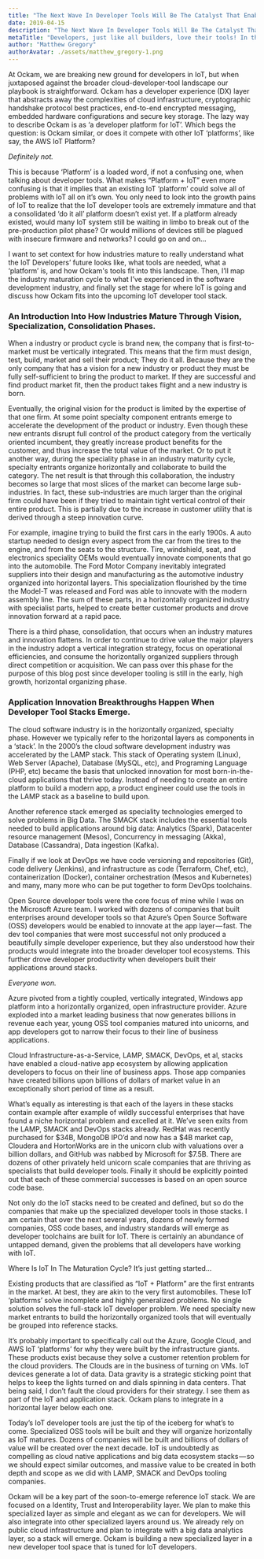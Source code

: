 ```yaml
---
title: "The Next Wave In Developer Tools Will Be The Catalyst That Enables The Internet Of Things."
date: 2019-04-15
description: "The Next Wave In Developer Tools Will Be The Catalyst That Enables The Internet Of Things."
metaTitle: "Developers, just like all builders, love their tools! In this blog we will look to the past to learn how developer tools will transform security and threats in IoT"
author: "Matthew Gregory"
authorAvatar: ./assets/matthew_gregory-1.png
---
```

At Ockam, we are breaking new ground for developers in IoT, but when juxtaposed against the broader cloud-developer-tool landscape our playbook is straightforward. Ockam has a developer experience (DX) layer that abstracts away the complexities of cloud infrastructure, cryptographic handshake protocol best practices, end-to-end encrypted messaging, embedded hardware configurations and secure key storage. The lazy way to describe Ockam is as ‘a developer platform for IoT’. Which begs the question: is Ockam similar, or does it compete with other IoT ‘platforms’, like say, the AWS IoT Platform?

*Definitely not.*

This is because ‘Platform’ is a loaded word, if not a confusing one, when talking about developer tools. What makes “Platform + IoT” even more confusing is that it implies that an existing IoT ‘platform’ could solve all of problems with IoT all on it’s own. You only need to look into the growth pains of IoT to realize that the IoT developer tools are extremely immature and that a consolidated ‘do it all’ platform doesn’t exist yet. If a platform already existed, would many IoT system still be waiting in limbo to break out of the pre-production pilot phase? Or would millions of devices still be plagued with insecure firmware and networks? I could go on and on...

I want to set context for how industries mature to really understand what the IoT Developers’ future looks like, what tools are needed, what a ‘platform’ is, and how Ockam's tools fit into this landscape. Then, I’ll map the industry maturation cycle to what I’ve experienced in the software development industry, and finally set the stage for where IoT is going and discuss how Ockam fits into the upcoming IoT developer tool stack.

### An Introduction Into How Industries Mature Through Vision, Specialization, Consolidation Phases.

When a industry or product cycle is brand new, the company that is first-to-market must be vertically integrated. This means that the firm must design, test, build, market and sell their product; They do it all. Because they are the only company that has a vision for a new industry or product they must be fully self-sufficient to bring the product to market. If they are successful and find product market fit, then the product takes flight and a new industry is born.

Eventually, the original vision for the product is limited by the expertise of that one firm. At some point specialty component entrants emerge to accelerate the development of the product or industry. Even though these new entrants disrupt full control of the product category from the vertically oriented incumbent, they greatly increase product benefits for the customer, and thus increase the total value of the market. Or to put it another way, during the speciality phase in an industry maturity cycle, specialty entrants organize horizontally and collaborate to build the category. The net result is that through this collaboration, the industry becomes so large that most slices of the market can become large sub-industries. In fact, these sub-industries are much larger than the original firm could have been if they tried to maintain tight vertical control of their entire product. This is partially due to the increase in customer utility that is derived through a steep innovation curve.

For example, imagine trying to build the first cars in the early 1900s. A auto startup needed to design every aspect from the car from the tires to the engine, and from the seats to the structure. Tire, windshield, seat, and electronics speciality OEMs would eventually innovate components that go into the automobile. The Ford Motor Company inevitably integrated suppliers into their design and manufacturing as the automotive industry organized into horizontal layers. This specialization flourished by the time the Model-T was released and Ford was able to innovate with the modern assembly line. The sum of these parts, in a horizontally organized industry with specialist parts, helped to create better customer products and drove innovation forward at a rapid pace.

There is a third phase, consolidation, that occurs when an industry matures and innovation flattens. In order to continue to drive value the major players in the industry adopt a vertical integration strategy, focus on operational efficiencies, and consume the horizontally organized suppliers through direct competition or acquisition. We can pass over this phase for the purpose of this blog post since developer tooling is still in the early, high growth, horizontal organizing phase.

### Application Innovation Breakthroughs Happen When Developer Tool Stacks Emerge.

The cloud software industry is in the horizontally organized, specialty phase. However we typically refer to the horizontal layers as components in a ‘stack’. In the 2000’s the cloud software development industry was accelerated by the LAMP stack. This stack of Operating system (Linux), Web Server (Apache), Database (MySQL, etc), and Programing Language (PHP, etc) became the basis that unlocked innovation for most born-in-the-cloud applications that thrive today. Instead of needing to create an entire platform to build a modern app, a product engineer could use the tools in the LAMP stack as a baseline to build upon.

Another reference stack emerged as speciality technologies emerged to solve problems in Big Data. The SMACK stack includes the essential tools needed to build applications around big data: Analytics (Spark), Datacenter resource management (Mesos), Concurrency in messaging (Akka), Database (Cassandra), Data ingestion (Kafka).

Finally if we look at DevOps we have code versioning and repositories (Git), code delivery (Jenkins), and infrastructure as code (Terraform, Chef, etc), containerization (Docker), container orchestration (Mesos and Kubernetes) and many, many more who can be put together to form DevOps toolchains.

Open Source developer tools were the core focus of mine while I was on the Microsoft Azure team. I worked with dozens of companies that built enterprises around developer tools so that Azure’s Open Source Software (OSS) developers would be enabled to innovate at the app layer — fast. The dev tool companies that were most successful not only produced a beautifully simple developer experience, but they also understood how their products would integrate into the broader developer tool ecosystems. This further drove developer productivity when developers built their applications around stacks.

*Everyone won.*

Azure pivoted from a tightly coupled, vertically integrated, Windows app platform into a horizontally organized, open infrastructure provider. Azure exploded into a market leading business that now generates billions in revenue each year, young OSS tool companies matured into unicorns, and app developers got to narrow their focus to their line of business applications.

Cloud Infrastructure-as-a-Service, LAMP, SMACK, DevOps, et al, stacks have enabled a cloud-native app ecosystem by allowing application developers to focus on their line of business apps. Those app companies have created billions upon billions of dollars of market value in an exceptionally short period of time as a result.

What’s equally as interesting is that each of the layers in these stacks contain example after example of wildly successful enterprises that have found a niche horizontal problem and excelled at it. We’ve seen exits from the LAMP, SMACK and DevOps stacks already. RedHat was recently purchased for $34B, MongoDB IPO’d and now has a $4B market cap, Cloudera and HortonWorks are in the unicorn club with valuations over a billion dollars, and GitHub was nabbed by Microsoft for $7.5B. There are dozens of other privately held unicorn scale companies that are thriving as specialists that build developer tools. Finally it should be explicitly pointed out that each of these commercial successes is based on an open source code base.

Not only do the IoT stacks need to be created and defined, but so do the companies that make up the specialized developer tools in those stacks. I am certain that over the next several years, dozens of newly formed companies, OSS code bases, and industry standards will emerge as developer toolchains are built for IoT. There is certainly an abundance of untapped demand, given the problems that all developers have working with IoT.

Where Is IoT In The Maturation Cycle?
It’s just getting started…

Existing products that are classified as “IoT + Platform” are the first entrants in the market. At best, they are akin to the very first automobiles. These IoT ‘platforms’ solve incomplete and highly generalized problems. No single solution solves the full-stack IoT developer problem. We need specialty new market entrants to build the horizontally organized tools that will eventually be grouped into reference stacks.

It’s probably important to specifically call out the Azure, Google Cloud, and AWS IoT ‘platforms’ for why they were built by the infrastructure giants. These products exist because they solve a customer retention problem for the cloud providers. The Clouds are in the business of turning on VMs. IoT devices generate a lot of data. Data gravity is a strategic sticking point that helps to keep the lights turned on and dials spinning in data centers. That being said, I don’t fault the cloud providers for their strategy. I see them as part of the IoT and application stack. Ockam plans to integrate in a horizontal layer below each one.

Today’s IoT developer tools are just the tip of the iceberg for what’s to come. Specialized OSS tools will be built and they will organize horizontally as IoT matures. Dozens of companies will be built and billions of dollars of value will be created over the next decade. IoT is undoubtedly as compelling as cloud native applications and big data ecosystem stacks — so we should expect similar outcomes, and massive value to be created in both depth and scope as we did with LAMP, SMACK and DevOps tooling companies.

Ockam will be a key part of the soon-to-emerge reference IoT stack. We are focused on a Identity, Trust and Interoperability layer. We plan to make this specialized layer as simple and elegant as we can for developers. We will also integrate into other specialized layers around us. We already rely on public cloud infrastructure and plan to integrate with a big data analytics layer, so a stack will emerge. Ockam is building a new specialized layer in a new developer tool space that is tuned for IoT developers.
